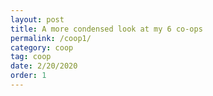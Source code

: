 ```yaml
---
layout: post
title: A more condensed look at my 6 co-ops
permalink: /coop1/
category: coop
tag: coop
date: 2/20/2020
order: 1
---
```

